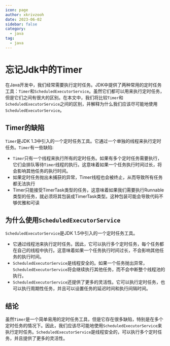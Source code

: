```yaml
---
icon: page
author: xkrivzooh
date: 2023-06-02
sidebar: false
category:
  - java
tag:
  - java
---
```


# 忘记Jdk中的Timer

在Java开发中，我们经常需要执行定时任务。JDK中提供了两种常用的定时任务工具：`Timer`和`ScheduledExecutorService`。虽然它们都可以用来执行定时任务，但是它们之间有很大的区别。在本文中，我们将比较`Timer`和`ScheduledExecutorService`之间的区别，并解释为什么我们应该尽可能地使用`ScheduledExecutorService`。

## Timer的缺陷

`Timer`是JDK 1.3中引入的一个定时任务工具。它通过一个单独的线程来执行定时任务。`Timer`有一些缺陷:

- `Timer`只有一个线程来执行所有的定时任务。如果有多个定时任务需要执行，它们会排队等待`Timer`线程的执行。这意味着如果一个任务执行时间过长，将会影响其他任务的执行时间。
- 如果定时任务抛出未捕获的异常，Timer线程也会被终止，从而导致所有任务都无法执行
- Timer只能接受TimerTask类型的任务，这意味着如果我们需要执行Runnable类型的任务，就必须将其包装成TimerTask类型。这种包装可能会导致代码不够优雅和可读


## 为什么使用`ScheduledExecutorService`

`ScheduledExecutorService`是JDK 1.5中引入的一个定时任务工具。

- 它通过线程池来执行定时任务。因此，它可以执行多个定时任务，每个任务都在自己的线程中执行。这意味着如果一个任务执行时间过长，不会影响其他任务的执行时间。
- `ScheduledExecutorService`是线程安全的。如果一个任务抛出异常，`ScheduledExecutorService`将会继续执行其他任务，而不会中断整个线程池的执行。
- `ScheduledExecutorService`还提供了更多的灵活性。它可以执行定时任务，也可以执行周期性任务，并且可以设置任务的延迟时间和执行间隔时间。

## 结论

虽然`Timer`是一个简单易用的定时任务工具，但是它存在很多缺陷，特别是在多个定时任务的情况下。因此，我们应该尽可能地使用`ScheduledExecutorService`来执行定时任务。`ScheduledExecutorService`是线程安全的，可以执行多个定时任务，并且提供了更多的灵活性。
